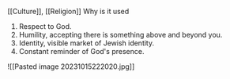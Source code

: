 [[Culture]], [[Religion]]
Why is it used
1. Respect to God.
2. Humility, accepting there is something above and beyond you.
3. Identity, visible market of Jewish identity. 
4. Constant reminder of God's presence. 

![[Pasted image 20231015222020.jpg]]
